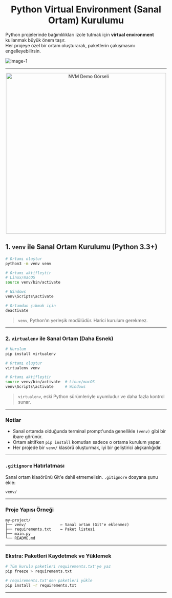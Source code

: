 <h1 align="center">Python Virtual Environment (Sanal Ortam) Kurulumu</h1> 

Python projelerinde bağımlılıkları izole tutmak için **virtual environment** kullanmak büyük önem taşır.  
Her projeye özel bir ortam oluşturarak, paketlerin çakışmasını engelleyebilirsin.

![image-1](https://github.com/user-attachments/assets/5ed2571d-2362-420e-90a7-c7f6a5c1b052)


---
<p align="center">
  <img src="https://github.com/user-attachments/assets/bbf14dd0-c4d5-4dee-8c8e-145199e22737" width="500" alt="NVM Demo Görseli"/>
</p>

##  1. `venv` ile Sanal Ortam Kurulumu (Python 3.3+)

```sh
# Ortamı oluştur
python3 -m venv venv

# Ortamı aktifleştir
# Linux/macOS
source venv/bin/activate

# Windows
venv\Scripts\activate

# Ortamdan çıkmak için
deactivate
```

>  `venv`, Python’ın yerleşik modülüdür. Harici kurulum gerekmez.

---

###  2. `virtualenv` ile Sanal Ortam (Daha Esnek)

```sh
# Kurulum
pip install virtualenv

# Ortamı oluştur
virtualenv venv

# Ortamı aktifleştir
source venv/bin/activate  # Linux/macOS
venv\Scripts\activate     # Windows
```

>  `virtualenv`, eski Python sürümleriyle uyumludur ve daha fazla kontrol sunar.

---

###  Notlar

- Sanal ortamda olduğunda terminal prompt'unda genellikle `(venv)` gibi bir ibare görünür.
- Ortam aktifken `pip install` komutları sadece o ortama kurulum yapar.
- Her projede bir `venv/` klasörü oluşturmak, iyi bir geliştirici alışkanlığıdır. 

---

###  `.gitignore` Hatırlatması

Sanal ortam klasörünü Git'e dahil etmemelisin. `.gitignore` dosyana şunu ekle:

```
venv/
```

---

###  Proje Yapısı Örneği

```plaintext
my-project/
├── venv/               ← Sanal ortam (Git'e eklenmez)
├── requirements.txt    ← Paket listesi
├── main.py
└── README.md
```

---

###  Ekstra: Paketleri Kaydetmek ve Yüklemek

```sh
# Tüm kurulu paketleri requirements.txt'ye yaz
pip freeze > requirements.txt

# requirements.txt'den paketleri yükle
pip install -r requirements.txt
```

---

